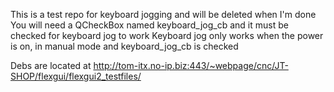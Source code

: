 This is a test repo for keyboard jogging and will be deleted when I'm done
You will need a QCheckBox named keyboard_jog_cb and it must be checked for keyboard jog to work
Keyboard jog only works when the power is on, in manual mode and keyboard_jog_cb is checked

Debs are located at http://tom-itx.no-ip.biz:443/~webpage/cnc/JT-SHOP/flexgui/flexgui2_testfiles/
